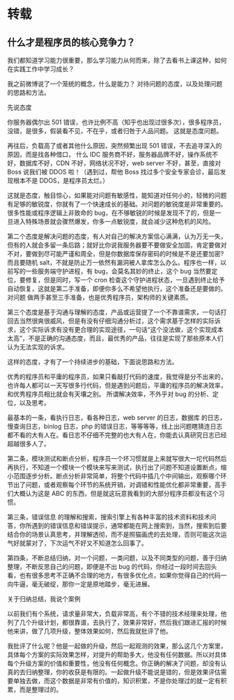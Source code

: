 # 转载

## 什么才是程序员的核心竞争力？

我们都知道学习能力很重要，那么学习能力从何而来，除了去看书上课这种，如何在实践工作中学习成长？

我之前微博说了一个笼统的概念，什么是能力？ 对待问题的态度，以及处理问题的思路和方法。

先说态度

你服务器偶尔出 501 错误，也许比例不高（知乎也出现过很多次），很多程序员，没错，是很多，假装看不见，不在乎，或者归咎于人品问题。 这就是态度问题。

再往后，负载高了或者其他什么原因，突然频繁出现 501 错误，不去追寻深入的原因，而是找各种借口， 什么 IDC 服务商不好，服务器品牌不好，操作系统不好，数据库不好，CDN 不好，网络状况不好，web server 不好，甚至，直接对 Boss 说我们被 DDOS 啦！（遇到过，帮他 Boss 找过多个安全专家会诊，最后发现根本不是 DDOS，是程序员太烂。）

这就是态度，触目惊心，如果能对问题有敏感性，能知道对任何小的，轻微的问题有足够的敏锐度，你就有了一个快速成长的基础。对问题的敏锐度是非常重要的。很多性能或程序逻辑上非致命的 bug，在不够敏锐的时候是发现不了的，但是一旦进入特殊场景就会骤然爆发，你多一点敏锐度，就会减少这种危机的风险。

第二个态度是解决问题的态度，有人对自己的解决方案信心满满，认为万无一失，但有的人就会多留一条后路；就好比你说我服务器要不要做安全加固，肯定要做对不对，要做到尽可能严谨和周全，但是你数据库保存密码的时候是不是还要加密?而且要随机 salt，不就是防止万一依然有漏洞被人拿库怎么办么。程序也一样，以前写的一些服务端守护进程，有 bug，会莫名其妙的终止，这个 bug 当然要定位，要修复，但是同时，写一个 cron 检查这个守护进程状态，一旦遇到终止给予自动恢复，这就是第二手准备，即便你多么不希望他执行，这个准备还是要做的。对问题 做两手甚至三手准备，也是优秀程序员，架构师的关键素质。

第三个态度是基于沟通与理解的态度，产品或运营提了一个不靠谱需求，一句话打回去当然很爽很威风，但是有没有仔细沟通分析过，这个需求基于怎样的实际诉求，这个实际诉求有没有更合理的实现途径，一句话“这个没法做，这个实现成本太高”，不是正确的沟通态度，而且，最优秀的产品，往往是实现了那些原本人们认为无法实现的诉求。

这样的态度，才有了一个持续进步的基础，下面说思路和方法。

优秀的程序员和平庸的程序员，如果只看敲打代码的速度，我觉得是分不出来的，也许每人都可以一天写很多行代码，但是遇到问题后，平庸的程序员的解决效率，和优秀程序员相比就会有天壤之别。 所谓解决效率，不外乎对 bug 的分析、定位，以及思考。

最基本的一条，看执行日志，看各种日志，web server 的日志，数据库 的日志，慢查询日志，binlog 日志，php 的错误日志，等等等等，线上出问题瞎猜连日志都不看的大有人在。看日志不仔细不完整的也大有人在，你能去认真研究日志已经超越很多人了。

第二条，模块测试和断点分析，程序员一个坏习惯就是上来就写很大一坨代码然后再执行，不知道一个模块一个模块来写来测试，执行出了问题不知道设置断点，缩小范围逐步分析。断点分析非常简单，将整个代码中插几个中间输出，观察哪个环节出了问题，或者观察每个环节的系统开销，对调错和性能优化都非常重要，高手们大概认为这是 ABC 的东西，但是就这玩意我看到的大部分程序员都没有这个习惯。

第三条，错误信息 的理解和搜索，搜索引擎上有各种丰富的技术资料和技术问答，你所遇到的错误信息和错误提示，通常都能在网上搜索到，当然，搜索到后要结合你的场景认真思考，并理解透彻，而不是照猫画虎的去处理，否则可能这次运气好就蒙对了，下次运气不好又不知道怎么回事了。

第四条，不断总结归纳，对一个问题，一类问题，以及不同类型的问题，善于归纳整理，不断反思自己的问题，即便是不出 bug 的代码，你经过一段时间去回头看，也有很多思考不正确不合理的地方，有很多优化点，如果你觉得自己的代码一向牛逼，毫无破绽，那你一定是原地踏步，毫无进展。

关于归纳总结，我说个案例

以前我们有个系统，请求量非常大，负载非常高，有个不错的技术经理来处理，他列了几个升级计划，都很靠谱，去执行了，效果非常好，然后我们跟进汇报的时候他来讲，做了几项升级，整体效果如何，然后我就批评了他。

我批评了什么呢？他是一起做的升级，然后一起观测的效果，那么这几个方案里，具体每个方案的实际效果怎样，对提升的帮助多大，他没有任何数据。所以对具体每个升级方案的价值和重要性，他没有任何概念。你正确的解决了问题，却没有认真的去归纳整理，你的收获是有限的。一起做升级不能说是错的，但是效果评估需要单独去做，而这个数据是非常有价值的，知识积累，不是你处理过的就一定有积累，而是整理过的。
